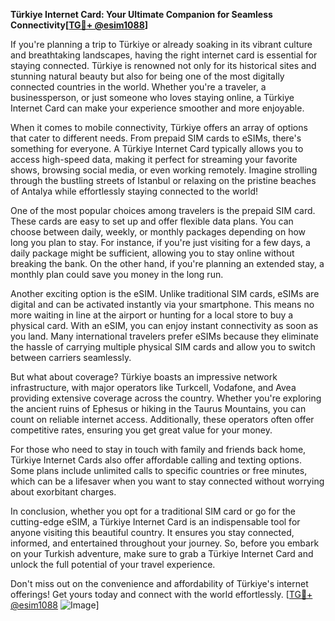 **Türkiye Internet Card: Your Ultimate Companion for Seamless Connectivity[[TG💪+ @esim1088](https://t.me/s/esim1088)]**

If you're planning a trip to Türkiye or already soaking in its vibrant culture and breathtaking landscapes, having the right internet card is essential for staying connected. Türkiye is renowned not only for its historical sites and stunning natural beauty but also for being one of the most digitally connected countries in the world. Whether you're a traveler, a businessperson, or just someone who loves staying online, a Türkiye Internet Card can make your experience smoother and more enjoyable.

When it comes to mobile connectivity, Türkiye offers an array of options that cater to different needs. From prepaid SIM cards to eSIMs, there's something for everyone. A Türkiye Internet Card typically allows you to access high-speed data, making it perfect for streaming your favorite shows, browsing social media, or even working remotely. Imagine strolling through the bustling streets of Istanbul or relaxing on the pristine beaches of Antalya while effortlessly staying connected to the world!

One of the most popular choices among travelers is the prepaid SIM card. These cards are easy to set up and offer flexible data plans. You can choose between daily, weekly, or monthly packages depending on how long you plan to stay. For instance, if you're just visiting for a few days, a daily package might be sufficient, allowing you to stay online without breaking the bank. On the other hand, if you're planning an extended stay, a monthly plan could save you money in the long run.

Another exciting option is the eSIM. Unlike traditional SIM cards, eSIMs are digital and can be activated instantly via your smartphone. This means no more waiting in line at the airport or hunting for a local store to buy a physical card. With an eSIM, you can enjoy instant connectivity as soon as you land. Many international travelers prefer eSIMs because they eliminate the hassle of carrying multiple physical SIM cards and allow you to switch between carriers seamlessly.

But what about coverage? Türkiye boasts an impressive network infrastructure, with major operators like Turkcell, Vodafone, and Avea providing extensive coverage across the country. Whether you're exploring the ancient ruins of Ephesus or hiking in the Taurus Mountains, you can count on reliable internet access. Additionally, these operators often offer competitive rates, ensuring you get great value for your money.

For those who need to stay in touch with family and friends back home, Türkiye Internet Cards also offer affordable calling and texting options. Some plans include unlimited calls to specific countries or free minutes, which can be a lifesaver when you want to stay connected without worrying about exorbitant charges.

In conclusion, whether you opt for a traditional SIM card or go for the cutting-edge eSIM, a Türkiye Internet Card is an indispensable tool for anyone visiting this beautiful country. It ensures you stay connected, informed, and entertained throughout your journey. So, before you embark on your Turkish adventure, make sure to grab a Türkiye Internet Card and unlock the full potential of your travel experience.

Don't miss out on the convenience and affordability of Türkiye's internet offerings! Get yours today and connect with the world effortlessly. [[TG💪+ @esim1088](https://t.me/s/esim1088) ![Image](https://i.postimg.cc/Y0z9fWf4/image.png)]